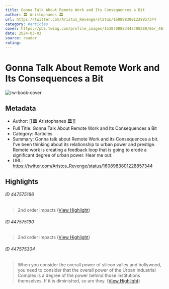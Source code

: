 ```yaml
---
title: Gonna Talk About Remote Work and Its Consequences a Bit
author: 🏛 Aristophanes 🏛
url: https://twitter.com/Aristos_Revenge/status/1608983801228857344
category: #articles
cover: https://pbs.twimg.com/profile_images/1538708883442700288/E6r_4BIc.jpg
date: 2024-03-03
source: reader
rating:
---
```

# Gonna Talk About Remote Work and Its Consequences a Bit

![rw-book-cover](https://pbs.twimg.com/profile_images/1538708883442700288/E6r_4BIc.jpg)

## Metadata
- Author: [[🏛 Aristophanes 🏛]]
- Full Title: Gonna Talk About Remote Work and Its Consequences a Bit
- Category: #articles
- Summary: Gonna talk about Remote Work and its Consequences a bit. I've been thinking about its relationship to urban power and prestige. Remote work is creating a feedback loop that is going to erode a significant degree of urban power. Hear me out:
- URL: https://twitter.com/Aristos_Revenge/status/1608983801228857344

## Highlights
###### ID 447575166
> 2nd order impacts ([View Highlight](https://read.readwise.io/read/01gnscbn3p9hgk4yv29szvc8qe))
    
###### ID 447575190
> 2nd order impacts ([View Highlight](https://read.readwise.io/read/01gnscbyjwa7vbm1w50me6n602))
    
###### ID 447575304
> When you consider the overall power of silicon valley and hollywood, you need to consider that the overall power of the Urban Industrial Complex is a degree of the power behind those institutions themselves. If it is diminished, so are they. ([View Highlight](https://read.readwise.io/read/01gnscdta4vtqgjkq5yk76znmk))
    
